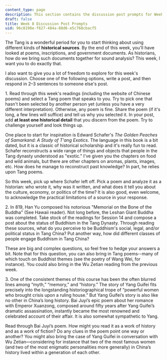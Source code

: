 ```yaml
---
content_type: page
description: This section contains the discussion post prompts for Week 8.
draft: false
title: Week 8 Discussion Post Prompts
uid: 96c8198e-f627-484a-88d6-e5c768cbacf5
---
```

The Tang is a wonderful period for you to start thinking about using different kinds of **historical sources**. By the end of this week, you'll have looked at poems, inscriptions, and government documents. As historians, how do we bring such documents together for sound analysis? This week, I want you to do exactly that. 

I also want to give you a lot of freedom to explore for this week's discussion. Choose one of the following options, write a post, and then respond in 2–3 sentences to someone else's post. 

1\. Read through this week's readings (including the website of Chinese poems) and select a Tang poem that speaks to you. Try to pick one that hasn't been selected by another person yet (unless you have a very different interpretation). Otherwise, any poem is fine. Share the poem (if it's long, a few lines will suffice) and tell us why you selected it. In your post, add **at least one historical detail** that you discern from the poem. Try to challenge yourself and look things up. 

One place to start for inspiration is Edward Schafer's *The Golden Peaches of Samarkand: A Study of T'ang Exotics*. The language in this book is a bit dated, but it is a classic of historical scholarship and it's really fun to read. Schafer reconstructs a wide range of things and objects that people in the Tang dynasty understood as "exotic." I've given you the chapters on food and wild animals, but there are other chapters on aromas, plants, images, etc. How does he manage to reconstruct past knowledge? In part, he relies upon Tang poems. 

So this week, pick up where Schafer left off. Pick a poem and analyze it as a historian: who wrote it, why was it written, and what does it tell you about the culture, economy, or politics of the time? It is also good, even welcome, to acknowledge the practical limitations of a source in your response. 

2\. In 819, Han Yu composed his notorious "Memorial on the Bone of the Buddha" (See Hawaii reader). Not long before, the Leshan Giant Buddha was completed. Take stock of the readings for Session 14 and compose a post about the status of Buddhism in the Tang Dynasty. Through reading these sources, what do you perceive to be Buddhism's social, legal, and/or political status in Tang China? Put another way, how did different classes of people engage Buddhism in Tang China? 

These are big and complex questions, so feel free to hedge your answers a bit. Note that for this question, you can also bring in Tang poems--many of which touch on Buddhist themes (see the poetry of Wang Wei, for instance). You could also bring in the Wu Zetian reading from the previous week.

3\. One of the consistent themes of this course has been the often blurred lines among “myth,” “memory,” and “history.” The story of Yang Guifei fits precisely into the longstanding historiographical trope of “powerful women who brought crisis upon a ruling house.” But Yang Guifei’s story is also like no other in China’s long history. Bai Juyi’s epic poem about her romance with Emperor Xuanzong, composed around fifty years after Yang Guifei’s dramatic assassination, instantly became the most renowned and celebrated account of their affair. It is also somewhat sympathetic to Yang.

Read through Bai Juyi’s poem. How might you read it as a work of history and as a work of fiction? Do any clues in the poem point one way or another? You might also bring the case of Yang Guifei in conversation with Wu Zetian—considering for instance that two of the most famous women (and two of the most enigmatic personalities more generally) in China’s history lived within a generation of each other.